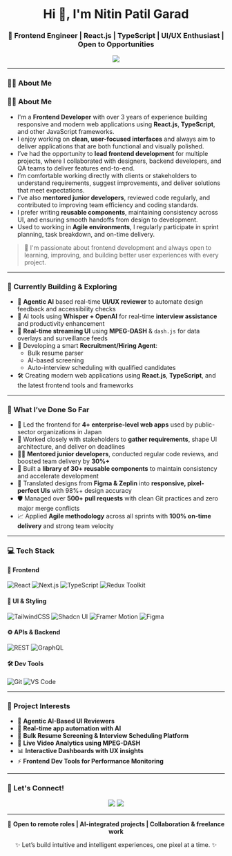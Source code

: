 <h1 align="center">Hi 👋, I'm Nitin Patil Garad</h1>
<h3 align="center">🚀 Frontend Engineer | React.js | TypeScript | UI/UX Enthusiast | Open to Opportunities</h3>

<p align="center">
  <img src="https://readme-typing-svg.herokuapp.com/?lines=Crafting+Elegant+UI;Building+Real-Time+Web+Apps;Exploring+AI+%26+Automation;Frontend+Performance+Matters;Clean+Code+Fanatic;Always+Learning...&center=true&width=500&height=45">
</p>

---

### 👨‍💻 About Me

### 👨‍💻 About Me

- I'm a **Frontend Developer** with over 3 years of experience building responsive and modern web applications using **React.js**, **TypeScript**, and other JavaScript frameworks.
- I enjoy working on **clean, user-focused interfaces** and always aim to deliver applications that are both functional and visually polished.
- I’ve had the opportunity to **lead frontend development** for multiple projects, where I collaborated with designers, backend developers, and QA teams to deliver features end-to-end.
- I’m comfortable working directly with clients or stakeholders to understand requirements, suggest improvements, and deliver solutions that meet expectations.
- I’ve also **mentored junior developers**, reviewed code regularly, and contributed to improving team efficiency and coding standards.
- I prefer writing **reusable components**, maintaining consistency across UI, and ensuring smooth handoffs from design to development.
- Used to working in **Agile environments**, I regularly participate in sprint planning, task breakdown, and on-time delivery.

> 🌱 I'm passionate about frontend development and always open to learning, improving, and building better user experiences with every project.

---

### 🔭 Currently Building & Exploring

- 🤖 **Agentic AI** based real-time **UI/UX reviewer** to automate design feedback and accessibility checks  
- 🧠 AI tools using **Whisper + OpenAI** for real-time **interview assistance** and productivity enhancement  
- 🎥 **Real-time streaming UI** using **MPEG-DASH** & `dash.js` for data overlays and surveillance feeds  
- 💼 Developing a smart **Recruitment/Hiring Agent**:
  - Bulk resume parser
  - AI-based screening
  - Auto-interview scheduling with qualified candidates  
- 🛠️ Creating modern web applications using **React.js**, **TypeScript**, and the latest frontend tools and frameworks

---

### 📌 What I’ve Done So Far

- 🚀 Led the frontend for **4+ enterprise-level web apps** used by public-sector organizations in Japan  
- 🤝 Worked closely with stakeholders to **gather requirements**, shape UI architecture, and deliver on deadlines  
- 👨‍🏫 **Mentored junior developers**, conducted regular code reviews, and boosted team delivery by **30%+**  
- 🧩 Built a **library of 30+ reusable components** to maintain consistency and accelerate development  
- 🎯 Translated designs from **Figma & Zeplin** into **responsive, pixel-perfect UIs** with 98%+ design accuracy  
- 🛡️ Managed over **500+ pull requests** with clean Git practices and zero major merge conflicts  
- 📈 Applied **Agile methodology** across all sprints with **100% on-time delivery** and strong team velocity

---

### 💻 Tech Stack

#### 🚀 Frontend
![React](https://img.shields.io/badge/React-20232A?style=for-the-badge&logo=react&logoColor=61DAFB)
![Next.js](https://img.shields.io/badge/Next.js-black?style=for-the-badge&logo=next.js)
![TypeScript](https://img.shields.io/badge/TypeScript-3178C6?style=for-the-badge&logo=typescript&logoColor=white)
![Redux Toolkit](https://img.shields.io/badge/Redux--Toolkit-764abc?style=for-the-badge&logo=redux)

#### 🎨 UI & Styling
![TailwindCSS](https://img.shields.io/badge/TailwindCSS-38B2AC?style=for-the-badge&logo=tailwind-css)
![Shadcn UI](https://img.shields.io/badge/Shadcn/UI-black?style=for-the-badge)
![Framer Motion](https://img.shields.io/badge/Framer--Motion-0055FF?style=for-the-badge&logo=framer)
![Figma](https://img.shields.io/badge/Figma-F24E1E?style=for-the-badge&logo=figma)

#### ⚙️ APIs & Backend
![REST](https://img.shields.io/badge/REST-API-blue?style=for-the-badge)
![GraphQL](https://img.shields.io/badge/GraphQL-E10098?style=for-the-badge&logo=graphql)

#### 🛠️ Dev Tools
![Git](https://img.shields.io/badge/Git-F05032?style=for-the-badge&logo=git&logoColor=white)
![VS Code](https://img.shields.io/badge/VSCode-007ACC?style=for-the-badge&logo=visual-studio-code)

---

### 🚀 Project Interests

- 🧠 **Agentic AI-Based UI Reviewers**
- 🧪 **Real-time app automation with AI**
- 🎯 **Bulk Resume Screening & Interview Scheduling Platform**
- 🎥 **Live Video Analytics using MPEG-DASH**
- 📊 **Interactive Dashboards with UX insights**
- ⚡ **Frontend Dev Tools for Performance Monitoring**

---

### 🤝 Let's Connect!

<p align="center">
  <a href="https://www.linkedin.com/in/nitin-patil-garad/"><img src="https://img.shields.io/badge/LinkedIn-blue?style=for-the-badge&logo=linkedin" /></a>
  <a href="mailto:nitinpatilgarad@gmail.com"><img src="https://img.shields.io/badge/Gmail-D14836?style=for-the-badge&logo=gmail&logoColor=white" /></a>
</p>

---

<p align="center">
  💼 <b>Open to remote roles | AI-integrated projects | Collaboration & freelance work</b>
</p>

<p align="center">✨ Let’s build intuitive and intelligent experiences, one pixel at a time. ✨</p>
